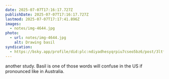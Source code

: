 ```yaml
---
date: 2025-07-07T17:16:17.727Z
publishDate: 2025-07-07T17:16:17.727Z
lastmod: 2025-07-07T17:17:41.896Z
images:
  - notes/img-4644.jpg
photo:
  - url: notes/img-4644.jpg
    alt: Drawing basil
syndication:
  - https://bsky.app/profile/did:plc:ndiyadhesyqrpiu7cseo5bz6/post/3ltfc4qotpi2f
---
```


another study. Basil is one of those words will confuse in the US if pronounced like in Australia. 
